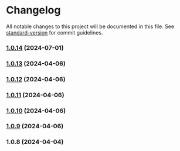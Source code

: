 # Changelog

All notable changes to this project will be documented in this file. See [standard-version](https://github.com/conventional-changelog/standard-version) for commit guidelines.

### [1.0.14](https://github.com/il4mb/merapipanel/compare/v1.0.13...v1.0.14) (2024-07-01)

### [1.0.13](https://github.com/il4mb/merapipanel/compare/v1.0.12...v1.0.13) (2024-04-06)

### [1.0.12](https://github.com/il4mb/merapipanel/compare/v1.0.11...v1.0.12) (2024-04-06)

### [1.0.11](https://github.com/il4mb/merapipanel/compare/v1.0.10...v1.0.11) (2024-04-06)

### [1.0.10](https://github.com/il4mb/merapipanel/compare/v1.0.9...v1.0.10) (2024-04-06)

### [1.0.9](https://github.com/il4mb/merapipanel/compare/v1.0.8...v1.0.9) (2024-04-06)

### 1.0.8 (2024-04-04)
